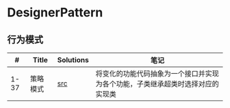 # DesignerPattern


## 行为模式
|  #  |      Title     |   Solutions   |  笔记                 
|-----|----------------|---------------|-------------
|1-37|策略模式|[src](https://github.com/szuming/leetCode/blob/master/src/Array/p535.java)|将变化的功能代码抽象为一个接口并实现为各个功能，子类继承超类时选择对应的实现类
